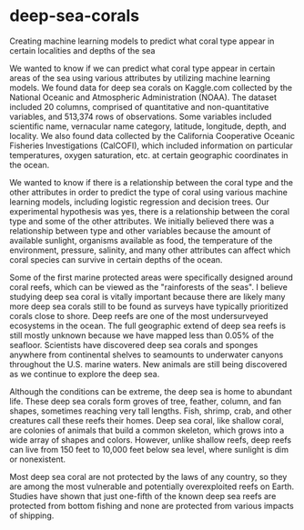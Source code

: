 # deep-sea-corals
Creating machine learning models to predict what coral type appear in certain localities and depths of the sea

We wanted to know if we can predict what coral type appear in certain areas of the sea using various attributes by utilizing machine learning models. We found data for deep sea corals on Kaggle.com collected by the National Oceanic and Atmospheric Administration (NOAA). The dataset included 20 columns, comprised of quantitative and non-quantitative variables, and 513,374 rows of observations.  Some variables included  scientific  name,  vernacular  name  category, latitude,  longitude,  depth,  and  locality. We also found data collected by the California Cooperative Oceanic Fisheries Investigations (CalCOFI), which included information on particular temperatures, oxygen saturation, etc. at certain geographic coordinates in the ocean.

We wanted to know if there is a relationship between the coral type and the other attributes in order to predict the type of coral using various  machine learning  models, including logistic regression and decision trees. Our experimental hypothesis was yes, there is a relationship between the coral type and some of the  other  attributes. We  initially  believed  there  was  a  relationship  between  type  and  other variables because the amount of available sunlight, organisms available as food, the temperature of the environment, pressure, salinity, and many other attributes can affect which coral species can survive in certain depths of the ocean.

Some of the first marine protected areas were specifically designed around coral reefs, which can be viewed as the "rainforests of the seas". I believe studying deep sea coral is vitally important because there are likely many more deep sea corals still to be found as surveys have typically prioritized corals close to shore. Deep reefs are one of the most undersurveyed ecosystems in the ocean. The full geographic extend of deep sea reefs is still mostly unknown because we have mapped less than 0.05% of the seafloor. Scientists have discovered deep sea corals and sponges anywhere from continental shelves to seamounts to underwater canyons throughout the U.S. marine waters. New animals are still being discovered as we continue to explore the deep sea.

Although the conditions can be extreme, the deep sea is home to abundant life. These deep sea corals form groves of tree, feather, column, and fan shapes, sometimes reaching very tall lengths. Fish, shrimp, crab, and other creatures call these reefs their homes. Deep sea coral, like shallow coral, are colonies of animals that build a common skeleton, which grows into a wide array of shapes and colors. However, unlike shallow reefs, deep reefs can live from 150 feet to 10,000 feet below sea level, where sunlight is dim or nonexistent.

Most deep sea coral are not protected by the laws of any country, so they are among the most vulnerable and potentially overexploited reefs on Earth. Studies have shown that just one-fifth of the known deep sea reefs are protected from bottom fishing and none are protected from various impacts of shipping.
